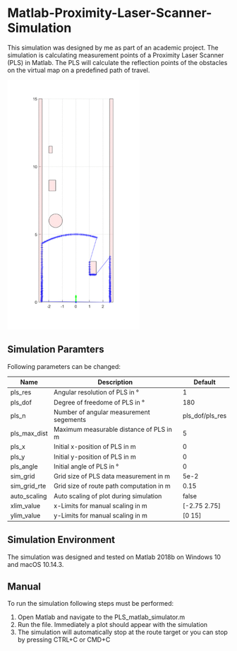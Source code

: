 # Matlab-Proximity-Laser-Scanner-Simulation

This simulation was designed by me as part of an academic project. The simulation is calculating measurement points of a Proximity Laser Scanner (PLS) in Matlab. The PLS will calculate the reflection points of the obstacles on the virtual map on a predefined path of travel.

<img src="pls_matlab_sim.gif" alt="pcb" width="300px"/>

## Simulation Paramters
Following parameters can be changed:

| Name         | Description                              | Default         |
|--------------|------------------------------------------|-----------------|
| pls_res      | Angular resolution of PLS in °           |        1        |
| pls_dof      | Degree of freedome of PLS in °           |       180       |
| pls_n        | Number of angular measurement segements  | pls_dof/pls_res |
| pls_max_dist | Maximum measurable distance of PLS in m  |        5        |
| pls_x        | Initial x-position of PLS in m           |        0        |
| pls_y        | Initial y-position of PLS in m           |        0        |
| pls_angle    | Initial angle of PLS in °                |        0        |
| sim_grid     | Grid size of PLS data measurement in m   |       5e-2      |
| sim_grid_rte | Grid size of route path computation in m |       0.15      |
| auto_scaling | Auto scaling of plot during simulation   |      false      |
| xlim_value   | x-Limits for manual scaling in m         |   [-2.75 2.75]  |
| ylim_value   | y-Limits for manual scaling in m         |      [0 15]     |

## Simulation Environment
The simulation was designed and tested on Matlab 2018b on Windows 10 and macOS 10.14.3.

## Manual
To run the simulation following steps must be performed:
1. Open Matlab and navigate to the PLS_matlab_simulator.m
2. Run the file. Immediately a plot should appear with the simulation
3. The simulation will automatically stop at the route target or you can stop by pressing CTRL+C or CMD+C

